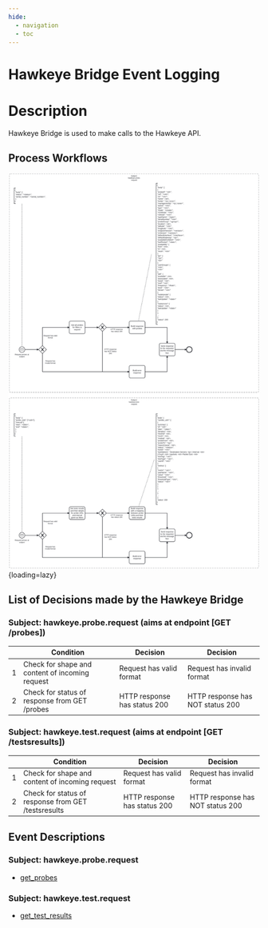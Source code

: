 ```yaml
---
hide:
  - navigation
  - toc
---
```


# Hawkeye Bridge Event Logging

# Description

Hawkeye Bridge is used to make calls to the Hawkeye API.

## Process Workflows
![](../../images/hawkeye-bridge.png){loading=lazy}

## List of Decisions made by the Hawkeye Bridge
### Subject: hawkeye.probe.request (aims at endpoint [GET /probes])
|     | Condition                                       | Decision                     | Decision                         |
|-----|-------------------------------------------------|------------------------------|----------------------------------|
| 1   | Check for shape and content of incoming request | Request has valid format     | Request has invalid format       |
| 2   | Check for status of response from GET /probes   | HTTP response has status 200 | HTTP response has NOT status 200 |

### Subject: hawkeye.test.request (aims at endpoint [GET /testsresults])
|     | Condition                                           | Decision                     | Decision                         |
|-----|-----------------------------------------------------|------------------------------|----------------------------------|
| 1   | Check for shape and content of incoming request     | Request has valid format     | Request has invalid format       |
| 2   | Check for status of response from GET /testsresults | HTTP response has status 200 | HTTP response has NOT status 200 |

## Event Descriptions
### Subject: hawkeye.probe.request
* [get_probes](../services/hawkeye-bridge/actions/get_probes.md)

### Subject: hawkeye.test.request
* [get_test_results](../services/hawkeye-bridge/actions/get_test_results.md)